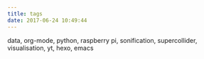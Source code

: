 ```yaml
---
title: tags
date: 2017-06-24 10:49:44
---
```


data, org-mode, python, raspberry pi, sonification, supercollider, visualisation, yt, hexo, emacs
